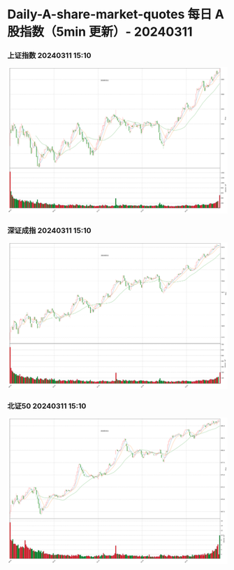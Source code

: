 
# Daily-A-share-market-quotes 每日 A 股指数（5min 更新）- 20240311

### 上证指数 20240311 15:10
![](./fig/2024/3/20240311-sh000001.png)

### 深证成指 20240311 15:10
![](./fig/2024/3/20240311-sz399001.png)

### 北证50 20240311 15:10
![](./fig/2024/3/20240311-bj899050.png)
